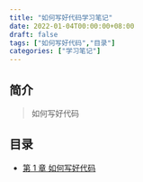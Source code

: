 ```yaml
---
title: "如何写好代码学习笔记"
date: 2022-01-04T00:00:00+08:00
draft: false
tags: ["如何写好代码","目录"]
categories: ["学习笔记"]
---
```


## 简介

> 如何写好代码

## 目录

- [第 1 章 如何写好代码](../01)

